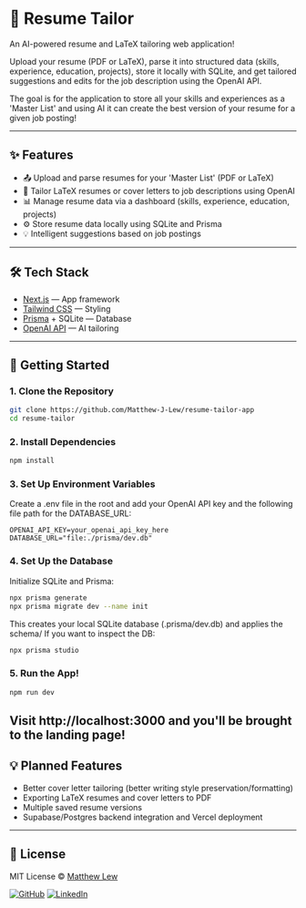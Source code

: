 # 📄 Resume Tailor


An AI-powered resume and LaTeX tailoring web application!

Upload your resume (PDF or LaTeX), parse it into structured data (skills, experience, education, projects), store it locally with SQLite, and get tailored suggestions and edits for the job description using the OpenAI API.

The goal is for the application to store all your skills and experiences as a 'Master List' and using AI it can create the best version of your resume for a given job posting!

---

## ✨ Features

- 📤 Upload and parse resumes for your 'Master List' (PDF or LaTeX)
- 🧠 Tailor LaTeX resumes or cover letters to job descriptions using OpenAI
- 📊 Manage resume data via a dashboard (skills, experience, education, projects)
- ⚙️ Store resume data locally using SQLite and Prisma
- 💡 Intelligent suggestions based on job postings

---
## 🛠️ Tech Stack

- [Next.js](https://nextjs.org/) — App framework
- [Tailwind CSS](https://tailwindcss.com/) — Styling
- [Prisma](https://www.prisma.io/) + SQLite — Database
- [OpenAI API](https://platform.openai.com/docs) — AI tailoring

---
## 🚀 Getting Started

### 1. Clone the Repository

```bash
git clone https://github.com/Matthew-J-Lew/resume-tailor-app
cd resume-tailor
```

### 2. Install Dependencies
```bash
npm install
```

### 3. Set Up Environment Variables
Create a .env file in the root and add your OpenAI API key and the following file path for the DATABASE_URL:
```env
OPENAI_API_KEY=your_openai_api_key_here
DATABASE_URL="file:./prisma/dev.db"
```

### 4. Set Up the Database
Initialize SQLite and Prisma:
```bash
npx prisma generate
npx prisma migrate dev --name init
```
This creates your local SQLite database (.prisma/dev.db) and applies the schema/
If you want to inspect the DB:
```bash
npx prisma studio
```
### 5. Run the App!
```bash
npm run dev
```
Visit http://localhost:3000 and you'll be brought to the landing page!
---
## 💡 Planned Features

- Better cover letter tailoring (better writing style preservation/formatting)
- Exporting LaTeX resumes and cover letters to PDF
- Multiple saved resume versions
- Supabase/Postgres backend integration and Vercel deployment

---
## 🪪 License

MIT License © [Matthew Lew](https://github.com/Matthew-J-Lew)

[![GitHub](https://img.shields.io/badge/GitHub-181717?style=flat&logo=github&logoColor=white)](https://github.com/Matthew-J-Lew)
[![LinkedIn](https://img.shields.io/badge/LinkedIn-0A66C2?style=flat&logo=linkedin&logoColor=white)](https://www.linkedin.com/in/matt-j-lew/)






